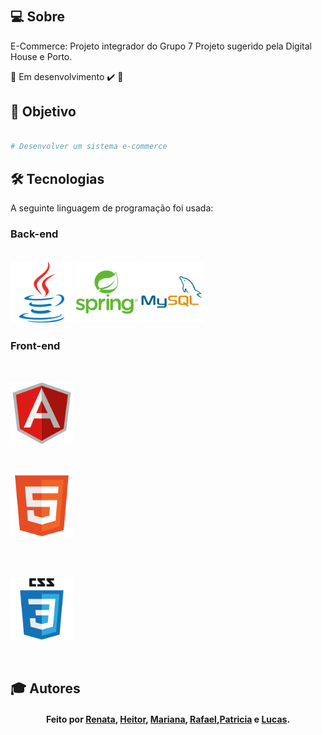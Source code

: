 # 
## 💻 Sobre
E-Commerce: Projeto integrador do Grupo 7
Projeto sugerido pela Digital House e Porto.

🚧 Em desenvolvimento ✔️ 🚧


## 🎯 Objetivo

```bash
  
# Desenvolver um sistema e-commerce


```

## 🛠 Tecnologias

A seguinte linguagem de programação foi usada:

### **Back-end**
<br>

<img src="https://raw.githubusercontent.com/devicons/devicon/master/icons/java/java-original.svg" alt="Java" width="100" height="100"/>
<img src="https://github.com/devicons/devicon/blob/master/icons/spring/spring-original-wordmark.svg" alt="Spring" width="100" height="100"/>
<img src="https://github.com/devicons/devicon/blob/master/icons/mysql/mysql-original-wordmark.svg" alt="MySQL" width="100" height="100"/>

### **Front-end**
<br>
<p align="left">
    <img src="https://github.com/devicons/devicon/blob/master/icons/angularjs/angularjs-original.svg" alt="Angular" width="100" height="100"/>
</p>
<br>
<p align="left">
    <img src="https://github.com/devicons/devicon/blob/master/icons/html5/html5-original.svg" alt="HTML" width="100" height="100"/>
</p>
<br>
<br>
<p align="left">
    <img src="https://github.com/devicons/devicon/blob/master/icons/css3/css3-original-wordmark.svg" alt="CSS3" width="100" height="100"/>
</p>
<br>

## :mortar_board: Autores

<h4 align="center">
   Feito por <a href="https://www.linkedin.com/in/renata-castrorp/" target="_blank">Renata</a>, <a href="https://www.linkedin.com/in/ssgheitor/">Heitor</a>, <a href="https://www.linkedin.com/in/mariana-roncaratti-84860b180/">Mariana</a>, <a href="" target="_blank">Rafael</a>,<a href="https://www.linkedin.com/in/patriciarogai/">Patricia</a> e <a href="https://www.linkedin.com/in/lucas-soares-515477121/">Lucas</a>. 
</h4>
